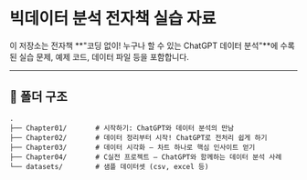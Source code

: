 # 빅데이터 분석 전자책 실습 자료

이 저장소는 전자책 **"코딩 없이! 누구나 할 수 있는 ChatGPT 데이터 분석"**에 수록된 실습 문제, 예제 코드, 데이터 파일 등을 포함합니다.

---

## 📂 폴더 구조

```plaintext
.
├── Chapter01/       # 시작하기: ChatGPT와 데이터 분석의 만남
├── Chapter02/       # 데이터 정리부터 시작! ChatGPT로 전처리 쉽게 하기
├── Chapter03/       # 데이터 시각화 – 차트 하나로 핵심 인사이트 얻기
├── Chapter04/       # C실전 프로젝트 – ChatGPT와 함께하는 데이터 분석 사례
└── datasets/        # 샘플 데이터셋 (csv, excel 등)
